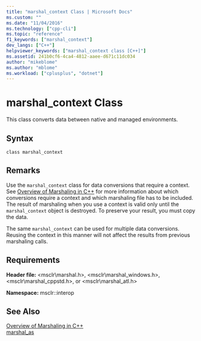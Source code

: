 ```yaml
---
title: "marshal_context Class | Microsoft Docs"
ms.custom: ""
ms.date: "11/04/2016"
ms.technology: ["cpp-cli"]
ms.topic: "reference"
f1_keywords: ["marshal_context"]
dev_langs: ["C++"]
helpviewer_keywords: ["marshal_context class [C++]"]
ms.assetid: 241b0cf6-4ca4-4812-aaee-d671c11dc034
author: "mikeblome"
ms.author: "mblome"
ms.workload: ["cplusplus", "dotnet"]
---
```

# marshal_context Class
This class converts data between native and managed environments.  
  
## Syntax  
  
```  
class marshal_context  
```  
  
## Remarks  
 Use the `marshal_context` class for data conversions that require a context. See [Overview of Marshaling in C++](../dotnet/overview-of-marshaling-in-cpp.md) for more information about which conversions require a context and which marshaling file has to be included. The result of marshaling when you use a context is valid only until the `marshal_context` object is destroyed. To preserve your result, you must copy the data.  
  
 The same `marshal_context` can be used for multiple data conversions. Reusing the context in this manner will not affect the results from previous marshaling calls.  
  
## Requirements  
 **Header file:** \<msclr\marshal.h>, \<msclr\marshal_windows.h>, \<msclr\marshal_cppstd.h>, or \<msclr\marshal_atl.h>  
  
 **Namespace:** msclr::interop  
  
## See Also  
 [Overview of Marshaling in C++](../dotnet/overview-of-marshaling-in-cpp.md)   
 [marshal_as](../dotnet/marshal-as.md)
